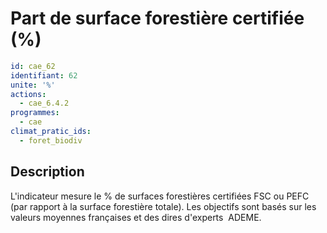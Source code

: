 # Part de surface forestière certifiée (%)
```yaml
id: cae_62
identifiant: 62
unite: '%'
actions:
  - cae_6.4.2
programmes:
  - cae
climat_pratic_ids:
  - foret_biodiv
```
## Description
L'indicateur mesure le % de surfaces forestières certifiées FSC ou PEFC (par rapport à la surface forestière totale). Les objectifs sont basés sur les valeurs moyennes françaises et des dires d'experts  ADEME.




